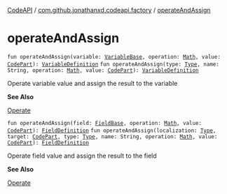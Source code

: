 [CodeAPI](../index.md) / [com.github.jonathanxd.codeapi.factory](index.md) / [operateAndAssign](.)

# operateAndAssign

`fun operateAndAssign(variable: `[`VariableBase`](../com.github.jonathanxd.codeapi.base/-variable-base/index.md)`, operation: `[`Math`](../com.github.jonathanxd.codeapi.operator/-operator/-math/index.md)`, value: `[`CodePart`](../com.github.jonathanxd.codeapi/-code-part/index.md)`): `[`VariableDefinition`](../com.github.jonathanxd.codeapi.base/-variable-definition/index.md)
`fun operateAndAssign(type: `[`Type`](http://docs.oracle.com/javase/6/docs/api/java/lang/reflect/Type.html)`, name: String, operation: `[`Math`](../com.github.jonathanxd.codeapi.operator/-operator/-math/index.md)`, value: `[`CodePart`](../com.github.jonathanxd.codeapi/-code-part/index.md)`): `[`VariableDefinition`](../com.github.jonathanxd.codeapi.base/-variable-definition/index.md)

Operate variable value and assign the result to the variable

**See Also**

[Operate](../com.github.jonathanxd.codeapi.base/-operate/index.md)

`fun operateAndAssign(field: `[`FieldBase`](../com.github.jonathanxd.codeapi.base/-field-base/index.md)`, operation: `[`Math`](../com.github.jonathanxd.codeapi.operator/-operator/-math/index.md)`, value: `[`CodePart`](../com.github.jonathanxd.codeapi/-code-part/index.md)`): `[`FieldDefinition`](../com.github.jonathanxd.codeapi.base/-field-definition/index.md)
`fun operateAndAssign(localization: `[`Type`](http://docs.oracle.com/javase/6/docs/api/java/lang/reflect/Type.html)`, target: `[`CodePart`](../com.github.jonathanxd.codeapi/-code-part/index.md)`, type: `[`Type`](http://docs.oracle.com/javase/6/docs/api/java/lang/reflect/Type.html)`, name: String, operation: `[`Math`](../com.github.jonathanxd.codeapi.operator/-operator/-math/index.md)`, value: `[`CodePart`](../com.github.jonathanxd.codeapi/-code-part/index.md)`): `[`FieldDefinition`](../com.github.jonathanxd.codeapi.base/-field-definition/index.md)

Operate field value and assign the result to the field

**See Also**

[Operate](../com.github.jonathanxd.codeapi.base/-operate/index.md)


